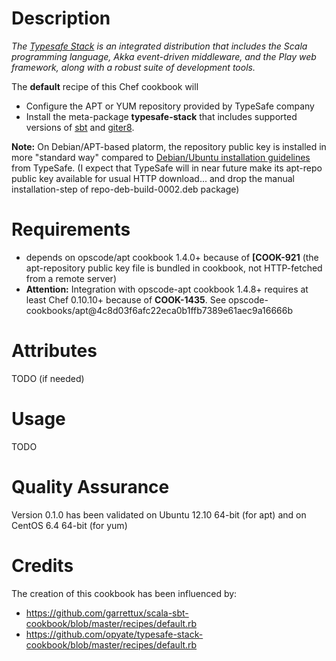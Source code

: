 Description
===========

*The [Typesafe Stack](http://typesafe.com/stack) is an integrated distribution that includes the Scala programming language, Akka event-driven middleware, and the Play web framework, along with a robust suite of development tools.*

The **default** recipe of this Chef cookbook will
 * Configure the APT or YUM repository provided by TypeSafe company
 * Install the meta-package **typesafe-stack** that includes supported versions of [sbt](https://github.com/harrah/xsbt) and [giter8](https://github.com/n8han/giter8). 

**Note:** On Debian/APT-based platorm, the repository public key is installed in more "standard way" compared to [Debian/Ubuntu installation guidelines](http://typesafe.com/stack/download) from TypeSafe. (I expect that TypeSafe will in near future make its apt-repo public key available for usual HTTP download... and drop the manual installation-step of repo-deb-build-0002.deb package)

Requirements
============

* depends on opscode/apt cookbook 1.4.0+ because of **[COOK-921** (the apt-repository public key file is bundled in cookbook, not HTTP-fetched from a remote server)
* **Attention:** Integration with opscode-apt cookbook 1.4.8+ requires at least Chef 0.10.10+ because of **COOK-1435**. See opscode-cookbooks/apt@4c8d03f6afc22eca0b1ffb7389e61aec9a16666b

Attributes
==========

TODO (if needed)

Usage
=====

TODO 

Quality Assurance
=================

Version 0.1.0 has been validated on Ubuntu 12.10 64-bit (for apt)  and on CentOS 6.4 64-bit (for yum)

Credits
=======

The creation of this cookbook has been influenced by:
 * https://github.com/garrettux/scala-sbt-cookbook/blob/master/recipes/default.rb 
 * https://github.com/opyate/typesafe-stack-cookbook/blob/master/recipes/default.rb 

